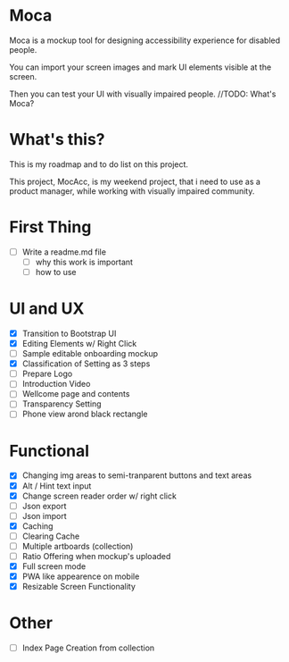 # Moca

Moca is a mockup tool for designing accessibility experience for disabled people.

You can import your screen images and mark UI elements visible at the screen.

Then you can test your UI with visually impaired people.
//TODO: What's Moca?

# What's this?

This is my roadmap and to do list on this project.

This project, MocAcc, is my weekend project, that i need to use as a product manager, while working with visually impaired community.

# First Thing
- [ ] Write a readme.md file
    - [ ] why this work is important
    - [ ] how to use

# UI and UX
- [X] Transition to Bootstrap UI
- [X] Editing Elements w/ Right Click
- [ ] Sample editable onboarding mockup
- [X] Classification of Setting as 3 steps
- [ ] Prepare Logo
- [ ] Introduction Video
- [ ] Wellcome page and contents
- [ ] Transparency Setting
- [ ] Phone view arond black rectangle

# Functional
- [X] Changing img areas to semi-tranparent buttons and text areas
- [X] Alt / Hint text input
- [X] Change screen reader order w/ right click
- [ ] Json export
- [ ] Json import
- [X] Caching
- [ ] Clearing Cache
- [ ] Multiple artboards (collection)
- [ ] Ratio Offering when mockup's uploaded
- [X] Full screen mode
- [X] PWA like appearence on mobile
- [X] Resizable Screen Functionality

# Other
- [ ] Index Page Creation from collection
